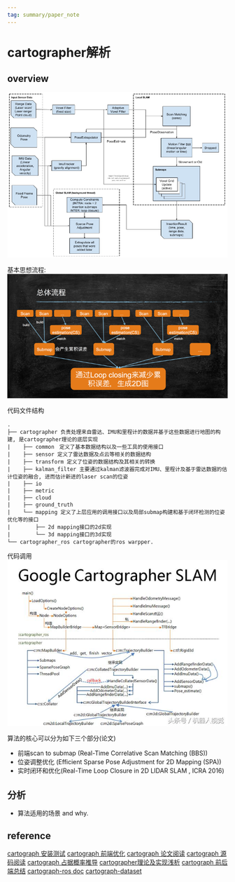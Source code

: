 ```yaml
---
tag: summary/paper_note
---
```

# cartographer解析
## overview
![cartograph_framework](rc/cartograph_framework.jpg)

基本思想流程:
![基本思想](rc/cartograph_basic_concept.png)

代码文件结构
```
.
├── cartographer 负责处理来自雷达、IMU和里程计的数据并基于这些数据进行地图的构建, 是cartographer理论的底层实现
|    ├── common　定义了基本数据结构以及一些工具的使用接口
|    ├── sensor 定义了雷达数据及点云等相关的数据结构
|    ├── transform 定义了位姿的数据结构及其相关的转换
|    ├── kalman_filter 主要通过kalman滤波器完成对IMU、里程计及基于雷达数据的估计位姿的融合, 进而估计新进的laser scan的位姿
|    ├── io
|    ├── metric
|    ├── cloud
|    ├── ground_truth
|    └── mapping 定义了上层应用的调用接口以及局部submap构建和基于闭环检测的位姿优化等的接口
|        ├── 2d mapping接口的2d实现
|        └── 3d mapping接口的3d实现
└── cartographer_ros cartographer的ros warpper.
```

代码调用
![调用流程](rc/google_cartograph_slam.jpeg)


算法的核心可以分为如下三个部分(论文)
* 前端scan to submap (Real-Time Correlative Scan Matching (BBS))
* 位姿调整优化 (Efficient Sparse Pose Adjustment for 2D Mapping (SPA))
* 实时闭环和优化(Real-Time Loop Closure in 2D LIDAR SLAM , ICRA 2016)

## 分析
* 算法适用的场景 and why.

## reference
[cartograph 安装测试](https://www.cnblogs.com/lvchaoshun/p/9824528.html)
[cartograph 前端优化](https://blog.csdn.net/u012209790/article/details/82735923)
[cartograph 论文阅读](http://ttshun.com/2018/09/12/Cartographer%E5%AD%A6%E4%B9%A0%E4%B8%80%E8%AE%BA%E6%96%87%E9%98%85%E8%AF%BB/)
[cartograph 源码阅读](https://zhuanlan.zhihu.com/p/48010119)
[cartograph 占据概率推导](https://zhuanlan.zhihu.com/p/49030629)
[cartographer理论及实现浅析](https://blog.csdn.net/zouyu1746430162/article/details/73289745?utm_source=blogxgwz1)
[cartograph 前后端总结](http://www.ishenping.com/ArtInfo/1917276.html)
[cartograph-ros doc](https://google-cartographer-ros.readthedocs.io/en/latest)
[cartograph-dataset](https://google-cartographer-ros.readthedocs.io/en/latest/data.html)